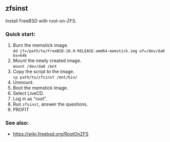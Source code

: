 ## zfsinst

Install FreeBSD with root-on-ZFS.

### Quick start:

 1. Burn the memstick image. <br/> `dd if=/path/to/FreeBSD-10.0-RELEASE-amd64-memstick.img of=/dev/da0 bs=64k`
 2. Mount the newly created image. <br/> `mount /dev/da0 /mnt`
 3. Copy the script to the image. <br/> `cp path/to/zfsinst /mnt/bin/`
 4. Unmount.
 5. Boot the memstick image.
 6. Select LiveCD.
 7. Log in as "root".
 8. Run `zfsinst`, answer the questions.
 9. PROFIT

### See also:

* https://wiki.freebsd.org/RootOnZFS

